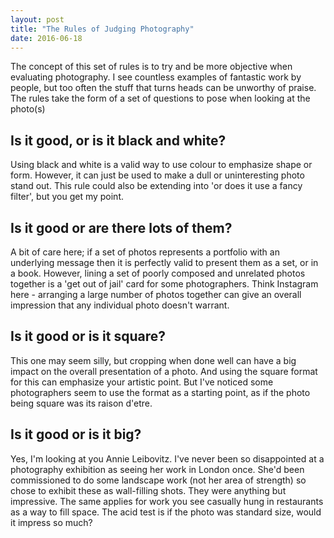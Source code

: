 ```yaml
---
layout: post
title: "The Rules of Judging Photography"
date: 2016-06-18
---
```


The concept of this set of rules is to try and be more objective when evaluating photography. I see countless examples of fantastic work by people, but too often the stuff that turns heads can be unworthy of praise.
The rules take the form of a set of questions to pose when looking at the photo(s) 

## Is it good, or is it black and white?

Using black and white is a valid way to use colour to emphasize shape or form. However, it can just be used to make a dull or uninteresting photo stand out. This rule could also be extending into 'or does it use a fancy filter', but you get my point.

## Is it good or are there lots of them?

A bit of care here; if a set of photos represents a portfolio with an underlying message then it is perfectly valid to present them as a set, or in a book. However, lining a set of poorly composed and unrelated photos together is a 'get out of jail' card for some photographers. Think Instagram here - arranging a large number of photos together can give an overall impression that any individual photo doesn't warrant.

## Is it good or is it square?

This one may seem silly, but cropping when done well can have a big impact on the overall presentation of a photo. And using the square format for this can emphasize your artistic point. But I've noticed some photographers seem to use the format as a starting point, as if the photo being square was its raison d'etre.

## Is it good or is it big?

Yes, I'm looking at you Annie Leibovitz. I've never been so disappointed at a photography exhibition as seeing her work in London once. She'd been commissioned to do some landscape work (not her area of strength) so chose to exhibit these as wall-filling shots. They were anything but impressive. The same applies for work you see casually hung in restaurants as a way to fill space. The acid test is if the photo was standard size, would it impress so much?
